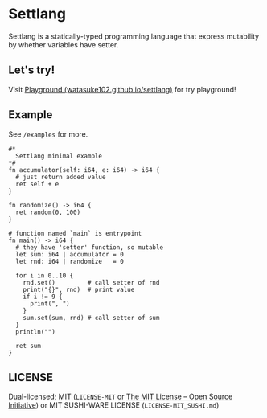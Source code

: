 # Settlang

Settlang is a statically-typed programming language that express mutability by whether variables have setter.

## Let's try!

Visit [Playground (watasuke102.github.io/settlang)](https://watasuke102.github.io/settlang/) for try playground!

## Example

See `/examples` for more.

```
#*
  Settlang minimal example
*#
fn accumulator(self: i64, e: i64) -> i64 {
  # just return added value
  ret self + e
}

fn randomize() -> i64 {
  ret random(0, 100)
}

# function named `main` is entrypoint
fn main() -> i64 {
  # they have 'setter' function, so mutable
  let sum: i64 | accumulator = 0
  let rnd: i64 | randomize   = 0

  for i in 0..10 {
    rnd.set()         # call setter of rnd
    print("{}", rnd)  # print value
    if i != 9 {
      print(", ")
    }
    sum.set(sum, rnd) # call setter of sum
  }
  println("")

  ret sum
}

```

## LICENSE

Dual-licensed; MIT (`LICENSE-MIT` or [The MIT License – Open Source Initiative](https://opensource.org/license/mit/)) or MIT SUSHI-WARE LICENSE (`LICENSE-MIT_SUSHI.md`)
